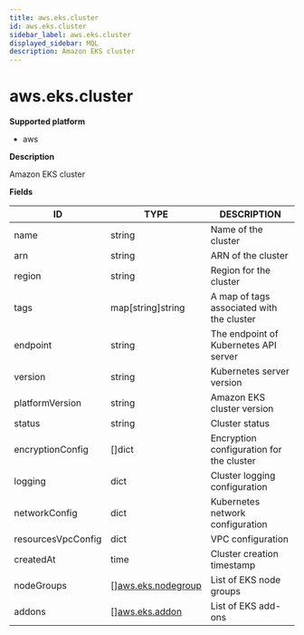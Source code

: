 ```yaml
---
title: aws.eks.cluster
id: aws.eks.cluster
sidebar_label: aws.eks.cluster
displayed_sidebar: MQL
description: Amazon EKS cluster
---
```


# aws.eks.cluster

**Supported platform**

- aws

**Description**

Amazon EKS cluster

**Fields**

| ID                 | TYPE                                                | DESCRIPTION                               |
| ------------------ | --------------------------------------------------- | ----------------------------------------- |
| name               | string                                              | Name of the cluster                       |
| arn                | string                                              | ARN of the cluster                        |
| region             | string                                              | Region for the cluster                    |
| tags               | map[string]string                                   | A map of tags associated with the cluster |
| endpoint           | string                                              | The endpoint of Kubernetes API server     |
| version            | string                                              | Kubernetes server version                 |
| platformVersion    | string                                              | Amazon EKS cluster version                |
| status             | string                                              | Cluster status                            |
| encryptionConfig   | &#91;&#93;dict                                      | Encryption configuration for the cluster  |
| logging            | dict                                                | Cluster logging configuration             |
| networkConfig      | dict                                                | Kubernetes network configuration          |
| resourcesVpcConfig | dict                                                | VPC configuration                         |
| createdAt          | time                                                | Cluster creation timestamp                |
| nodeGroups         | &#91;&#93;[aws.eks.nodegroup](aws.eks.nodegroup.md) | List of EKS node groups                   |
| addons             | &#91;&#93;[aws.eks.addon](aws.eks.addon.md)         | List of EKS add-ons                       |
